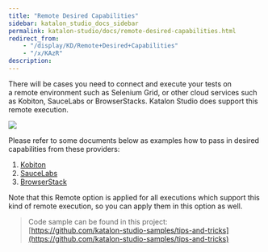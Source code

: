 ```yaml
---
title: "Remote Desired Capabilities" 
sidebar: katalon_studio_docs_sidebar
permalink: katalon-studio/docs/remote-desired-capabilities.html 
redirect_from:
    - "/display/KD/Remote+Desired+Capabilities"
    - "/x/KAzR"
description: 
---
```

There will be cases you need to connect and execute your tests on a remote environment such as Selenium Grid, or other cloud services such as Kobiton, SauceLabs or BrowserStacks. Katalon Studio does support this remote execution.

![](../../images/katalon-studio/docs/remote-desired-capabilities/remote.png)

Please refer to some documents below as examples how to pass in desired capabilities from these providers:

1.  [Kobiton](/display/KD/Desired+capabilities+for+Kobiton+devices)
2.  [SauceLabs](/display/KD/SauceLabs+Integration)
3.  [BrowserStack](/display/KD/BrowserStack+Integration)

Note that this Remote option is applied for all executions which support this kind of remote execution, so you can apply them in this option as well.

> Code sample can be found in this project: [https://github.com/katalon-studio-samples/tips-and-tricks](https://github.com/katalon-studio-samples/tips-and-tricks)